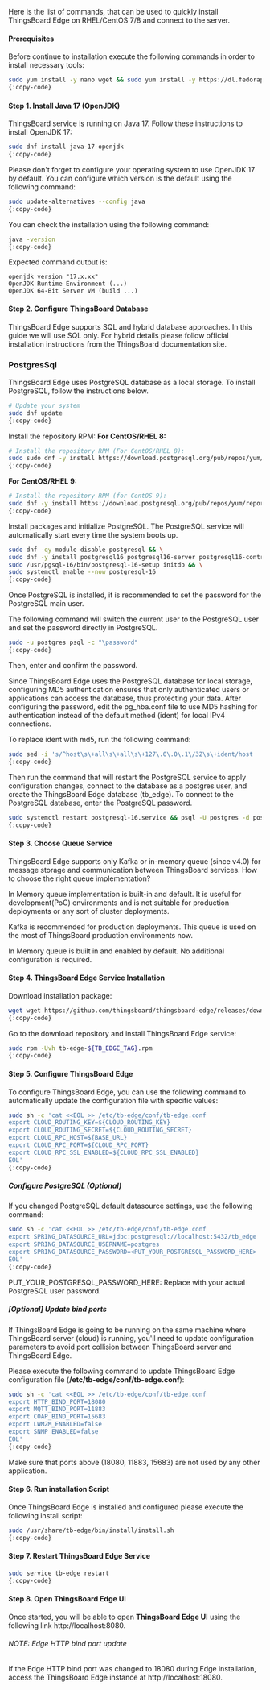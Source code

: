 Here is the list of commands, that can be used to quickly install ThingsBoard Edge on RHEL/CentOS 7/8 and connect to the server.

#### Prerequisites
Before continue to installation execute the following commands in order to install necessary tools:

```bash
sudo yum install -y nano wget && sudo yum install -y https://dl.fedoraproject.org/pub/epel/epel-release-latest-7.noarch.rpm
{:copy-code}
```

#### Step 1. Install Java 17 (OpenJDK)
ThingsBoard service is running on Java 17. Follow these instructions to install OpenJDK 17:

```bash
sudo dnf install java-17-openjdk
{:copy-code}
```

Please don't forget to configure your operating system to use OpenJDK 17 by default.
You can configure which version is the default using the following command:

```bash
sudo update-alternatives --config java
{:copy-code}
```

You can check the installation using the following command:

```bash
java -version
{:copy-code}
```

Expected command output is:

```text
openjdk version "17.x.xx"
OpenJDK Runtime Environment (...)
OpenJDK 64-Bit Server VM (build ...)
```

#### Step 2. Configure ThingsBoard Database
ThingsBoard Edge supports SQL and hybrid database approaches.
In this guide we will use SQL only.
For hybrid details please follow official installation instructions from the ThingsBoard documentation site.

### PostgresSql
ThingsBoard Edge uses PostgreSQL database as a local storage.
To install PostgreSQL, follow the instructions below.

```bash
# Update your system
sudo dnf update
{:copy-code}
```

Install the repository RPM:
**For CentOS/RHEL 8:**

```bash
# Install the repository RPM (For CentOS/RHEL 8):
sudo sudo dnf -y install https://download.postgresql.org/pub/repos/yum/reporpms/EL-8-x86_64/pgdg-redhat-repo-latest.noarch.rpm
{:copy-code}
```

**For CentOS/RHEL 9:**

```bash
# Install the repository RPM (for CentOS 9):
sudo dnf -y install https://download.postgresql.org/pub/repos/yum/reporpms/EL-9-x86_64/pgdg-redhat-repo-latest.noarch.rpm
{:copy-code}
```

Install packages and initialize PostgreSQL. The PostgreSQL service will automatically start every time the system boots up.

```bash
sudo dnf -qy module disable postgresql && \
sudo dnf -y install postgresql16 postgresql16-server postgresql16-contrib && \
sudo /usr/pgsql-16/bin/postgresql-16-setup initdb && \
sudo systemctl enable --now postgresql-16
{:copy-code}
```

Once PostgreSQL is installed, it is recommended to set the password for the PostgreSQL main user.

The following command will switch the current user to the PostgreSQL user and set the password directly in PostgreSQL.

```bash
sudo -u postgres psql -c "\password"
{:copy-code}
```

Then, enter and confirm the password.

Since ThingsBoard Edge uses the PostgreSQL database for local storage, configuring MD5 authentication ensures that only authenticated users or 
applications can access the database, thus protecting your data. After configuring the password, 
edit the pg_hba.conf file to use MD5 hashing for authentication instead of the default method (ident) for local IPv4 connections.

To replace ident with md5, run the following command:

```bash
sudo sed -i 's/^host\s\+all\s\+all\s\+127\.0\.0\.1\/32\s\+ident/host    all             all             127.0.0.1\/32            md5/' /var/lib/pgsql/16/data/pg_hba.conf
{:copy-code}
```

Then run the command that will restart the PostgreSQL service to apply configuration changes, connect to the database as a postgres user, 
and create the ThingsBoard Edge database (tb_edge). To connect to the PostgreSQL database, enter the PostgreSQL password.

```bash
sudo systemctl restart postgresql-16.service && psql -U postgres -d postgres -h 127.0.0.1 -W -c "CREATE DATABASE tb_edge;"
{:copy-code}
```

#### Step 3. Choose Queue Service

ThingsBoard Edge supports only Kafka or in-memory queue (since v4.0) for message storage and communication between ThingsBoard services.
How to choose the right queue implementation?

In Memory queue implementation is built-in and default. It is useful for development(PoC) environments and is not suitable for production deployments or any sort of cluster deployments.

Kafka is recommended for production deployments. This queue is used on the most of ThingsBoard production environments now.

In Memory queue is built in and enabled by default. No additional configuration is required.

#### Step 4. ThingsBoard Edge Service Installation
Download installation package:

```bash
wget wget https://github.com/thingsboard/thingsboard-edge/releases/download/v${TB_EDGE_TAG}/tb-edge-${TB_EDGE_TAG}.rpm
{:copy-code}
```

Go to the download repository and install ThingsBoard Edge service:

```bash
sudo rpm -Uvh tb-edge-${TB_EDGE_TAG}.rpm
{:copy-code}
```

#### Step 5. Configure ThingsBoard Edge
To configure ThingsBoard Edge, you  can use the following command to automatically update the configuration file with specific values:

```bash
sudo sh -c 'cat <<EOL >> /etc/tb-edge/conf/tb-edge.conf
export CLOUD_ROUTING_KEY=${CLOUD_ROUTING_KEY}
export CLOUD_ROUTING_SECRET=${CLOUD_ROUTING_SECRET}
export CLOUD_RPC_HOST=${BASE_URL}
export CLOUD_RPC_PORT=${CLOUD_RPC_PORT}
export CLOUD_RPC_SSL_ENABLED=${CLOUD_RPC_SSL_ENABLED}
EOL'
{:copy-code}
```

##### Configure PostgreSQL (Optional)
If you changed PostgreSQL default datasource settings, use the following command:

```bash
sudo sh -c 'cat <<EOL >> /etc/tb-edge/conf/tb-edge.conf
export SPRING_DATASOURCE_URL=jdbc:postgresql://localhost:5432/tb_edge
export SPRING_DATASOURCE_USERNAME=postgres
export SPRING_DATASOURCE_PASSWORD=<PUT_YOUR_POSTGRESQL_PASSWORD_HERE>
EOL'
{:copy-code}
```

PUT_YOUR_POSTGRESQL_PASSWORD_HERE: Replace with your actual PostgreSQL user password.


##### [Optional] Update bind ports
If ThingsBoard Edge is going to be running on the same machine where ThingsBoard server (cloud) is running, you'll need to update configuration parameters to avoid port collision between ThingsBoard server and ThingsBoard Edge.

Please execute the following command to update ThingsBoard Edge configuration file (**/etc/tb-edge/conf/tb-edge.conf**):

```bash
sudo sh -c 'cat <<EOL >> /etc/tb-edge/conf/tb-edge.conf
export HTTP_BIND_PORT=18080
export MQTT_BIND_PORT=11883
export COAP_BIND_PORT=15683
export LWM2M_ENABLED=false
export SNMP_ENABLED=false
EOL'
{:copy-code}
```

Make sure that ports above (18080, 11883, 15683) are not used by any other application.

#### Step 6. Run installation Script
Once ThingsBoard Edge is installed and configured please execute the following install script:

```bash
sudo /usr/share/tb-edge/bin/install/install.sh
{:copy-code}
```

#### Step 7. Restart ThingsBoard Edge Service

```bash
sudo service tb-edge restart
{:copy-code}
```

#### Step 8. Open ThingsBoard Edge UI

Once started, you will be able to open **ThingsBoard Edge UI** using the following link http://localhost:8080.

###### NOTE: Edge HTTP bind port update

If the Edge HTTP bind port was changed to 18080 during Edge installation, access the ThingsBoard Edge instance at http://localhost:18080.

